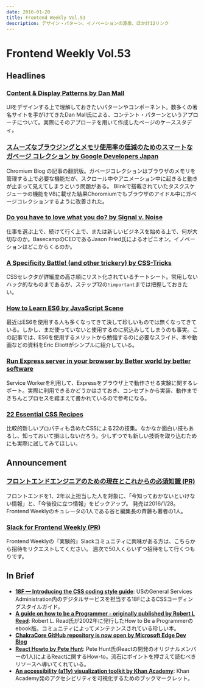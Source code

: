 ```yaml
---
date: 2016-01-20
title: Frontend Weekly Vol.53
description: デザイン・パターン、イノベーションの源泉、ほか計12リンク
---
```


# Frontend Weekly Vol.53

## Headlines

### [Content & Display Patterns by Dan Mall](http://danielmall.com/articles/content-display-patterns/)

UIをデザインする上で理解しておきたいパターンやコンポーネント。数多くの著名サイトを手がけてきたDan Mall氏による、コンテント・パターンというアプローチについて。実際にそのアプローチを用いて作成したページのケーススタディ。

### [スムーズなブラウジングとメモリ使用率の低減のためのスマートなガベージ コレクション by Google Developers Japan](http://googledevjp.blogspot.jp/2016/01/blog-post_86.html)

Chromium Blog の記事の翻訳版。ガベージコレクションはブラウザのメモリを管理する上で必要な機能だが、スクロール中やアニメーション中に起きると動きが止まって見えてしまうという問題がある。
Blinkで搭載されていたタスクスケジューラの機能をV8に載せた結果Choromiumでもブラウザのアイドル中にガベージコレクションするように改善された。

### [Do you have to love what you do? by Signal v. Noise](https://m.signalvnoise.com/do-you-have-to-love-what-you-do-762fa0a50bad#.z8k4pgq1c)

仕事を選ぶ上で、続けて行く上で、または新しいビジネスを始める上で、何が大切なのか。BasecampのCEOであるJason Fried氏によるオピニオン。イノベーションはどこからくるのか。

### [A Specificity Battle! (and other trickery) by CSS-Tricks](https://css-tricks.com/a-specificity-battle/)

CSSセレクタが詳細度の高さ順にリスト化されているチートシート。常用しないハック的なものまであるが、ステップ12の`!important`までは把握しておきたい。

### [How to Learn ES6 by JavaScript Scene](https://medium.com/javascript-scene/how-to-learn-es6-47d9a1ac2620#.3je18e3dn)

最近はES6を使用する人も多くなってきて決して珍しいものでは無くなってきている。しかし、まだ使っていないと使用するのに尻込みしてしまうのも事実。この記事では、ES6を使用するメリットから勉強するのに必要なスライド、本や動画などの資料をEric Elliottがシンプルに紹介している。

### [Run Express server in your browser by Better world by better software](https://glebbahmutov.com/blog/run-express-server-in-your-browser/)

Service Workerを利用して、Expressをブラウザ上で動作させる実験に関するレポート。実際に利用できるかどうかはさておき、コンセプトから実装、動作まできちんとプロセスを踏まえて書かれているので参考になる。

### [22 Essential CSS Recipes](http://ipestov.com/22-essential-css-recipes/)

比較的新しいプロパティも含めたCSSによる22の技集。なかなか面白い技もあるし、知っておいて損はしないだろう。少しずつでも新しい技術を取り込むためにも実際に試してみてほしい。

## Announcement

### [フロントエンドエンジニアのための現在とこれからの必須知識 (PR)](http://www.amazon.co.jp/dp/4839956758/?tag=frontendw-22)

フロントエンドを1、2年以上担当した人を対象に、「今知っておかないといけない情報」と、「今後役に立つ情報」をピックアップ。
発売は2016/1/28。  
Frontend Weeklyのキュレータの1人である谷と編集長の斉藤も著者の1人。

### [Slack for Frontend Weekly (PR)](https://studiomohawk.typeform.com/to/Kj8Gaj)

Frontend Weeklyの『実験的』Slackコミュニティに興味がある方は、こちらから招待をリクエストしてください。 週次で50人くらいずつ招待をして行くつもりです。

## In Brief

- [**18F — Introducing the CSS coding style guide**](https://18f.gsa.gov/2016/01/11/introducing-the-css-coding-style-guide/): USのGeneral Services Administration内のデジタルサービスを担当する18FによるCSSコーディングスタイルガイド。
- [**A guide on how to be a Programmer - originally published by Robert L Read**](https://github.com/braydie/HowToBeAProgrammer): Robert L. Read氏が2002年に発行したHow to Be a Programmerのebook版。コミュニティによってメンテナンスされている珍しい本。
- [**ChakraCore GitHub repository is now open by Microsoft Edge Dev Blog**](https://blogs.windows.com/msedgedev/2016/01/13/chakracore-now-open/)
- [**React Howto by Pete Hunt**](https://github.com/petehunt/react-howto): Pete Hunt氏(Reactの開発のオリジナルメンバーの1人)によるReactに関するHow-to。流石にポイントを押さえて読むべきリソースへ導いてくれている。
- [**An accessibility (a11y) visualization toolkit by Khan Academy**](http://khan.github.io/tota11y/): Khan Academy発のアクセシビリティを可視化するためのブックマークレット。
